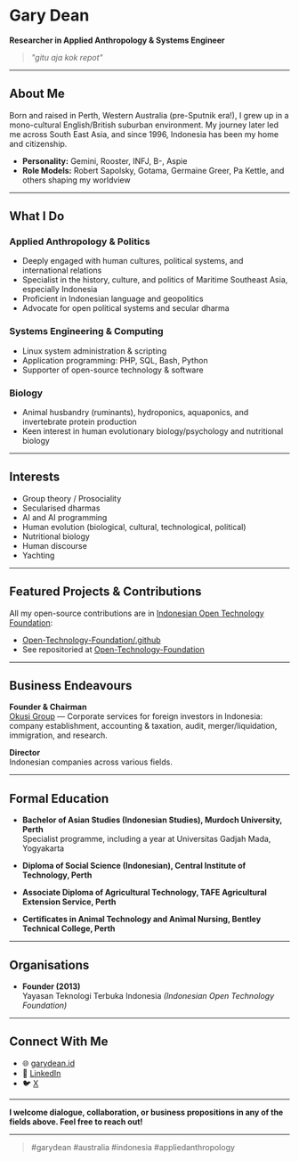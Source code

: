 # Gary Dean

**Researcher in Applied Anthropology & Systems Engineer**

> *"gitu aja kok repot"*

---

## About Me

Born and raised in Perth, Western Australia (pre-Sputnik era!), I grew up in a mono-cultural English/British suburban environment. My journey later led me across South East Asia, and since 1996, Indonesia has been my home and citizenship.

- **Personality:** Gemini, Rooster, INFJ, B-, Aspie
- **Role Models:** Robert Sapolsky, Gotama, Germaine Greer, Pa Kettle, and others shaping my worldview

---

## What I Do

### Applied Anthropology & Politics

- Deeply engaged with human cultures, political systems, and international relations
- Specialist in the history, culture, and politics of Maritime Southeast Asia, especially Indonesia
- Proficient in Indonesian language and geopolitics
- Advocate for open political systems and secular dharma

### Systems Engineering & Computing

- Linux system administration & scripting
- Application programming: PHP, SQL, Bash, Python
- Supporter of open-source technology & software

### Biology

- Animal husbandry (ruminants), hydroponics, aquaponics, and invertebrate protein production
- Keen interest in human evolutionary biology/psychology and nutritional biology

---

## Interests

- Group theory / Prosociality
- Secularised dharmas
- AI and AI programming
- Human evolution (biological, cultural, technological, political)
- Nutritional biology
- Human discourse
- Yachting

---

## Featured Projects & Contributions

All my open-source contributions are in [Indonesian Open Technology Foundation](https://github.com/Open-Technology-Foundation):

- [Open-Technology-Foundation/.github](https://github.com/Open-Technology-Foundation/.github)
- See repositoried at [Open-Technology-Foundation](https://github.com/Open-Technology-Foundation)

---

## Business Endeavours

**Founder & Chairman**  
[Okusi Group](https://okusiassociates.com) — Corporate services for foreign investors in Indonesia: company establishment, accounting & taxation, audit, merger/liquidation, immigration, and research.

**Director**  
Indonesian companies across various fields.

---

## Formal Education

- **Bachelor of Asian Studies (Indonesian Studies), Murdoch University, Perth**  
  Specialist programme, including a year at Universitas Gadjah Mada, Yogyakarta

- **Diploma of Social Science (Indonesian), Central Institute of Technology, Perth**

- **Associate Diploma of Agricultural Technology, TAFE Agricultural Extension Service, Perth**

- **Certificates in Animal Technology and Animal Nursing, Bentley Technical College, Perth**

---

## Organisations

- **Founder (2013)**  
  Yayasan Teknologi Terbuka Indonesia *(Indonesian Open Technology Foundation)*

---

## Connect With Me

- 🌐 [garydean.id](https://garydean.id)
- 💼 [LinkedIn](https://www.linkedin.com/in/garydean/)
- 🐦 [X](https://x.com/gary_dean)

---

**I welcome dialogue, collaboration, or business propositions in any of the fields above. Feel free to reach out!**

---

> #garydean #australia #indonesia #appliedanthropology
